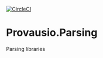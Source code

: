 [![CircleCI](https://circleci.com/gh/jstafford5380/Provausio.Parsing.svg?style=svg)](https://circleci.com/gh/jstafford5380/Provausio.Parsing)

# Provausio.Parsing
Parsing libraries
